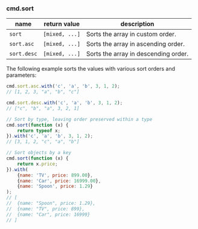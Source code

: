 ### cmd.sort

| name          | return value    | description   |
|---------------|-----------------|---------------|
| `sort`        | `[mixed, ...]`  | Sorts the array in custom order.     |
| `sort.asc`    | `[mixed, ...]`  | Sorts the array in ascending order.  |
| `sort.desc`   | `[mixed, ...]`  | Sorts the array in descending order. |

The following example sorts the values with various sort orders and parameters:

```js
cmd.sort.asc.with('c', 'a', 'b', 3, 1, 2);
// [1, 2, 3, "a", "b", "c"]

cmd.sort.desc.with('c', 'a', 'b', 3, 1, 2);
// ["c", "b", "a", 3, 2, 1]

// Sort by type, leaving order preserved within a type
cmd.sort(function (x) {
    return typeof x;
}).with('c', 'a', 'b', 3, 1, 2);
// [3, 1, 2, "c", "a", "b"]

// Sort objects by a key
cmd.sort(function (x) {
    return x.price;
}).with(
    {name: 'TV', price: 899.00},
    {name: 'Car', price: 16999.00},
    {name: 'Spoon', price: 1.29}
);
// [
//  {name: "Spoon", price: 1.29},
//  {name: "TV", price: 899},
//  {name: "Car", price: 16999}
// ]
```

